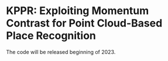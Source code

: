 # KPPR: Exploiting Momentum Contrast for Point Cloud-Based Place Recognition

The code will be released beginning of 2023.
